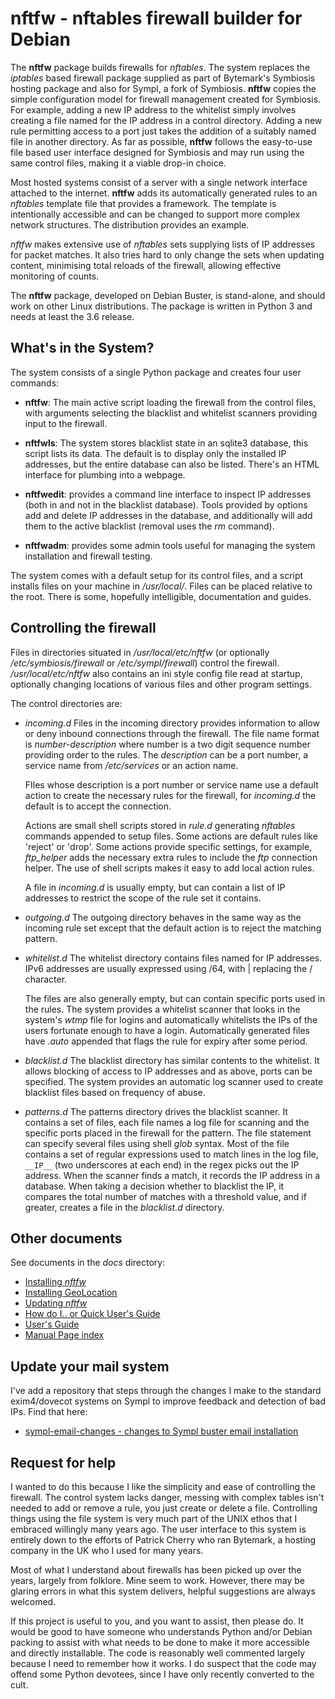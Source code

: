 # nftfw - nftables firewall builder for Debian

The **nftfw** package builds firewalls for _nftables_. The system replaces the _iptables_ based firewall package supplied as part of Bytemark's Symbiosis hosting package and also for Sympl, a fork of Symbiosis. **nftfw** copies the simple configuration model for firewall management created for Symbiosis. For example, adding a new IP address to the whitelist simply involves creating a file named for the IP address in a control directory. Adding a new rule permitting access to a port just takes the addition of a suitably named file in another directory. As far as possible, **nftfw** follows the easy-to-use file based user interface designed for Symbiosis and may run using the same control files, making it a viable drop-in choice.

Most hosted systems consist of a server with a single network interface attached to the internet. **nftfw** adds its automatically generated rules to an _nftables_ template file that provides a framework. The template is intentionally accessible and can be changed to support more complex network structures. The distribution provides an example.

_nftfw_ makes extensive use of _nftables_ sets supplying lists of IP addresses for packet matches. It also tries hard to only change the sets when updating content, minimising total reloads of the firewall, allowing effective monitoring of counts.

The **nftfw** package, developed on Debian Buster, is stand-alone, and should work on other Linux distributions. The package is written in Python 3 and needs at least the 3.6 release.

## What's in the System?

The system consists of a single Python package and creates four user commands:

- **nftfw**: The main active script loading the firewall from the control files, with arguments selecting the blacklist and whitelist scanners providing input to the firewall.

- **nftfwls**: The system stores blacklist state in an sqlite3 database, this script lists its data. The default is to display only the installed IP addresses, but the entire database can also be listed. There's an HTML interface for plumbing into a webpage.

- **nftfwedit**: provides a command line interface to inspect IP addresses (both in and not in the blacklist database). Tools provided by options add and delete IP addresses in the database, and additionally will add them to the active blacklist (removal uses the _rm_ command).

- **nftfwadm**: provides some admin tools useful for managing the system installation and firewall testing.

The system comes with a default setup for its control files, and a script installs files on your machine in _/usr/local/_. Files can be placed relative to the root. There is some, hopefully intelligible, documentation and guides.

## Controlling the firewall

Files in directories situated in _/usr/local/etc/nftfw_ (or optionally _/etc/symbiosis/firewall_ or _/etc/sympl/firewall_) control the firewall. _/usr/local/etc/nftfw_ also contains an ini style config file read at startup, optionally changing locations of various files and other program settings.

The control directories are:

- _incoming.d_
Files in the incoming directory provides information to allow or deny inbound connections through the firewall. The file name format is _number-description_ where number is a two digit sequence number providing order to the rules. The _description_  can be a port number, a service name from _/etc/services_ or an action name.

   FIles whose description is a port number or service name use a default action to create the necessary rules for the firewall, for _incoming.d_ the default is to accept the connection.

  Actions are small shell scripts stored in _rule.d_  generating _nftables_ commands appended to setup files. Some actions are default rules like 'reject' or 'drop'. Some actions provide specific settings, for example, _ftp_helper_ adds the necessary extra rules to include the _ftp_ connection helper. The use of shell scripts makes it easy to add local action rules.

  A file in _incoming.d_ is usually empty, but can contain a list of IP addresses to restrict the scope of the rule set it contains.

- _outgoing.d_
  The outgoing directory behaves in the same way as the incoming rule set except that the default action is to reject the matching pattern.

- _whitelist.d_
  The whitelist directory contains files named for IP addresses. IPv6 addresses are usually expressed using /64, with | replacing the / character.

  The files are also generally empty, but can contain specific ports used in the rules. The system provides a whitelist scanner that looks in the system's _wtmp_ file for logins and automatically whitelists the IPs of the users fortunate enough to have a login. Automatically generated files have _.auto_ appended that flags the rule for expiry after some period.

- _blacklist.d_
  The blacklist directory has similar contents to the whitelist. It allows blocking of access to IP addresses and as above, ports can be specified. The system provides an automatic log scanner used to create blacklist files based on frequency of abuse.

- _patterns.d_
  The patterns directory drives the blacklist scanner. It contains a set of files, each file names a log file for scanning and the specific ports placed in the firewall for the pattern. The file statement can specify several files using shell _glob_ syntax. Most of the file contains a set of regular expressions used to match lines in the log file, ```__IP__``` (two underscores at each end) in the regex picks out the IP address. When the scanner finds a match, it records the IP address in a database. When taking a decision whether to blacklist the IP, it compares the total number of matches with a threshold value, and if greater, creates a file in the _blacklist.d_ directory.

## Other documents

See documents in the _docs_ directory:

- [Installing _nftfw_](docs/Installation.md)
- [Installing GeoLocation](docs/Installing-GeoLocation.md)
- [Updating _nftfw_](docs/Updating-nftfw.md)
- [How do I.. or Quick User's Guide](docs/How_do_I.md)
- [User's Guide](docs/Users_Guide.md)
- [Manual Page index](docs/man/index.md)

## Update your mail system

I've add a repository that steps through the changes I make to the standard exim4/dovecot systems on Sympl to improve feedback and detection of bad IPs. Find that here:

- [sympl-email-changes - changes to Sympl buster email installation](https://github.com/pcollinson/sympl-email-changes)

## Request for help

I wanted to do this because I like the simplicity and ease of controlling the firewall. The control system lacks danger,  messing with complex tables isn't needed to add or remove a rule, you just create or delete a file.  Controlling things using the file system is very much part of the UNIX ethos that I embraced willingly many years ago. The user interface to this system is entirely down to the efforts of Patrick Cherry who ran Bytemark, a hosting company in the UK who I used for many years.

Most of what I understand about firewalls has been picked up over the years, largely from folklore. Mine seem to work. However, there may be glaring errors in what this system delivers, helpful suggestions are always welcomed.

If this project is useful to you, and you want to assist, then please do. It would be good to have someone who understands Python and/or Debian packing to assist with what needs to be done to make it more accessible and directly installable. The code is reasonably well commented largely because I need to remember how it works.  I do suspect that the code may offend some Python devotees, since I have only recently converted to the cult.
